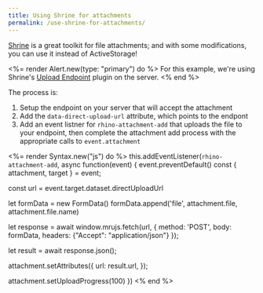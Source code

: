 ```yaml
---
title: Using Shrine for attachments
permalink: /use-shrine-for-attachments/
---
```


[Shrine](https://shrinerb.com) is a great toolkit for file attachments; and with some modifications, you can use it instead of ActiveStorage!

<%= render Alert.new(type: "primary") do %>
  For this example, we're using Shrine's [Upload Endpoint](https://shrinerb.com/docs/plugins/upload_endpoint) plugin on the server.
<% end %>

The process is:
1. Setup the endpoint on your server that will accept the attachment
2. Add the `data-direct-upload-url` attribute, which points to the endpont
3. Add an event listner for `rhino-attachment-add` that uploads the file to your endpoint, then complete the attachment
   add process with the appropriate calls to `event.attachment`


<%= render Syntax.new("js") do %>
this.addEventListener(`rhino-attachment-add`, async function(event) {
  event.preventDefault()
  const { attachment, target } = event;

  const url = event.target.dataset.directUploadUrl

  let formData = new FormData()
  formData.append('file', attachment.file, attachment.file.name)

  let response = await window.mrujs.fetch(url, {
    method: 'POST',
    body: formData,
    headers: {"Accept": "application/json"}
  });

  let result = await response.json();

  attachment.setAttributes({
    url: result.url,
  });

  attachment.setUploadProgress(100)
})
<% end %>